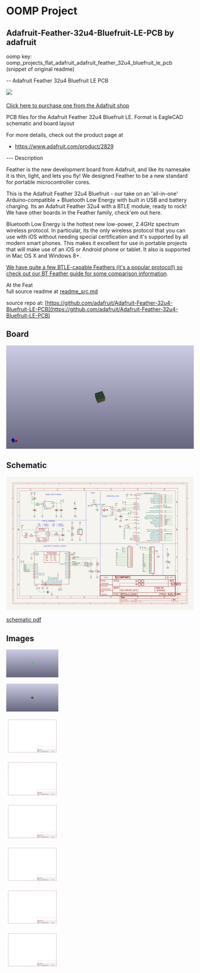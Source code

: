 # OOMP Project  
## Adafruit-Feather-32u4-Bluefruit-LE-PCB  by adafruit  
  
oomp key: oomp_projects_flat_adafruit_adafruit_feather_32u4_bluefruit_le_pcb  
(snippet of original readme)  
  
-- Adafruit Feather 32u4 Bluefruit LE PCB  
  
<a href="http://www.adafruit.com/products/2829"><img src="assets/image.jpg?raw=true" width="500px"><br/>  
Click here to purchase one from the Adafruit shop</a>  
  
PCB files for the Adafruit Feather 32u4 Bluefruit LE. Format is EagleCAD schematic and board layout  
  
For more details, check out the product page at  
* https://www.adafruit.com/product/2829  
  
--- Description  
  
Feather is the new development board from Adafruit, and like its namesake it is thin, light, and lets you fly! We designed Feather to be a new standard for portable microcontroller cores.  
  
This is the Adafruit Feather 32u4 Bluefruit - our take on an 'all-in-one' Arduino-compatible + Bluetooth Low Energy with built in USB and battery charging. Its an Adafruit Feather 32u4 with a BTLE module, ready to rock! We have other boards in the Feather family, check'em out here.  
  
Bluetooth Low Energy is the hottest new low-power, 2.4GHz spectrum wireless protocol. In particular, its the only wireless protocol that you can use with iOS without needing special certification and it's supported by all modern smart phones. This makes it excellent for use in portable projects that will make use of an iOS or Android phone or tablet. It also is supported in Mac OS X and Windows 8+.  
  
[We have quite a few BTLE-capable Feathers (it's a popular protocol!) so check out our BT Feather guide for some comparison information](https://learn.adafruit.com/adafruit-feather/bluetooth-feathers).  
  
At the Feat  
  full source readme at [readme_src.md](readme_src.md)  
  
source repo at: [https://github.com/adafruit/Adafruit-Feather-32u4-Bluefruit-LE-PCB](https://github.com/adafruit/Adafruit-Feather-32u4-Bluefruit-LE-PCB)  
## Board  
  
[![working_3d.png](working_3d_600.png)](working_3d.png)  
## Schematic  
  
[![working_schematic.png](working_schematic_600.png)](working_schematic.png)  
  
[schematic pdf](working_schematic.pdf)  
## Images  
  
[![working_3D_bottom.png](working_3D_bottom_140.png)](working_3D_bottom.png)  
  
[![working_3D_top.png](working_3D_top_140.png)](working_3D_top.png)  
  
[![working_assembly_page_01.png](working_assembly_page_01_140.png)](working_assembly_page_01.png)  
  
[![working_assembly_page_02.png](working_assembly_page_02_140.png)](working_assembly_page_02.png)  
  
[![working_assembly_page_03.png](working_assembly_page_03_140.png)](working_assembly_page_03.png)  
  
[![working_assembly_page_04.png](working_assembly_page_04_140.png)](working_assembly_page_04.png)  
  
[![working_assembly_page_05.png](working_assembly_page_05_140.png)](working_assembly_page_05.png)  
  
[![working_assembly_page_06.png](working_assembly_page_06_140.png)](working_assembly_page_06.png)  
